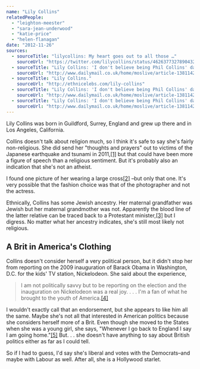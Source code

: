 ```yaml
---
name: "Lily Collins"
relatedPeople:
  - "leighton-meester"
  - "sara-jean-underwood"
  - "katie-price"
  - "helen-flanagan"
date: "2012-11-26"
sources:
  - sourceTitle: "lilycollins: My heart goes out to all those …"
    sourceUrl: "https://twitter.com/lilycollins/status/46263773278904320"
  - sourceTitle: "Lily Collins: 'I don't believe being Phil Collins' daughter has helped me.'"
    sourceUrl: "http://www.dailymail.co.uk/home/moslive/article-1381142/Lily-Collins-I-dont-believe-Phil-Collins-daughter-helped-me.html"
  - sourceTitle: "Lily Collins."
    sourceUrl: "http://ethnicelebs.com/lily-collins"
  - sourceTitle: "Lily Collins: 'I don't believe being Phil Collins' daughter has helped me.'"
    sourceUrl: "http://www.dailymail.co.uk/home/moslive/article-1381142/Lily-Collins-I-dont-believe-Phil-Collins-daughter-helped-me.html"
  - sourceTitle: "Lily Collins: 'I don't believe being Phil Collins' daughter has helped me.'"
    sourceUrl: "http://www.dailymail.co.uk/home/moslive/article-1381142/Lily-Collins-I-dont-believe-Phil-Collins-daughter-helped-me.html"
---
```


Lily Collins was born in Guildford, Surrey, England and grew up there and in Los Angeles, California.

Collins doesn't talk about religion much, so I think it's safe to say she's fairly non-religious. She did send her "thoughts and prayers" out to victims of the Japanese earthquake and tsunami in 2011,<a class="source-citation" href="https://twitter.com/lilycollins/status/46263773278904320" title="lilycollins: My heart goes out to all those …">[1]</a> but that could have been more a figure of speech than a religious sentiment. But it's probably also an indication that she's not an atheist.

I found one picture of her wearing a large cross<a class="source-citation" href="http://www.dailymail.co.uk/home/moslive/article-1381142/Lily-Collins-I-dont-believe-Phil-Collins-daughter-helped-me.html" title="Lily Collins: &apos;I don&apos;t believe being Phil Collins&apos; daughter has helped me.&apos;">[2]</a> –but only that one. It's very possible that the fashion choice was that of the photographer and not the actress.

Ethnically, Collins has some Jewish ancestry. Her maternal grandfather was Jewish but her maternal grandmother was not. Apparently the blood line of the latter relative can be traced back to a Protestant minister,<a class="source-citation" href="http://ethnicelebs.com/lily-collins" title="Lily Collins.">[3]</a> but I digress. No matter what her ancestry indicates, she's still most likely not religious.


## A Brit in America's Clothing

Collins doesn't consider herself a very political person, but it didn't stop her from reporting on the 2009 inauguration of Barack Obama in Washington, D.C. for the kids' TV station, Nickelodeon. She said about the experience,

>I am not politically savvy but to be reporting on the election and the inauguration on Nickelodeon was a real joy. . . . I'm a fan of what he brought to the youth of America.<a class="source-citation" href="http://www.dailymail.co.uk/home/moslive/article-1381142/Lily-Collins-I-dont-believe-Phil-Collins-daughter-helped-me.html" title="Lily Collins: &apos;I don&apos;t believe being Phil Collins&apos; daughter has helped me.&apos;">[4]</a>

I wouldn't exactly call that an endorsement, but she appears to like him all the same. Maybe she's not all that interested in American politics because she considers herself more of a Brit. Even though she moved to the States when she was a young girl, she says, "Whenever I go back to England I say I am going home."<a class="source-citation" href="http://www.dailymail.co.uk/home/moslive/article-1381142/Lily-Collins-I-dont-believe-Phil-Collins-daughter-helped-me.html" title="Lily Collins: &apos;I don&apos;t believe being Phil Collins&apos; daughter has helped me.&apos;">[5]</a> But. . . she doesn't have anything to say about British politics either as far as I could tell.

So if I had to guess, I'd say she's liberal and votes with the Democrats–and maybe with Labour as well. After all, she is a Hollywood starlet.
